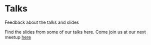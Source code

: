 # Talks
Feedback about the talks and slides

Find the slides from some of our talks here.
Come join us at our next meetup [here](https://meetup.com/leicesterjs)
